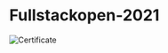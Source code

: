# Fullstackopen-2021

![Certificate](https://studies.cs.helsinki.fi/stats/api/certificate/fullstackopen/en/1f7e9d417418dc52a556745863b92a70)
